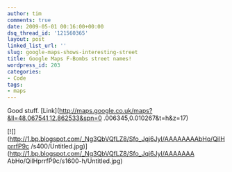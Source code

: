 ```yaml
---
author: tim
comments: true
date: 2009-05-01 00:16:00+00:00
dsq_thread_id: '121560365'
layout: post
linked_list_url: ''
slug: google-maps-shows-interesting-street
title: Google Maps F-Bombs street names!
wordpress_id: 203
categories:
- Code
tags:
- maps
---
```


Good stuff. [Link](http://maps.google.co.uk/maps?&ll=48.067541,12.862533&spn=0
.006345,0.010267&t=h&z=17)

[![](http://1.bp.blogspot.com/_Ng3QbVQfLZ8/Sfo_Jqi6JyI/AAAAAAAAbHo/QilHprrfP9c
/s400/Untitled.jpg)](http://1.bp.blogspot.com/_Ng3QbVQfLZ8/Sfo_Jqi6JyI/AAAAAAA
AbHo/QilHprrfP9c/s1600-h/Untitled.jpg)

